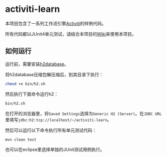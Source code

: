 activiti-learn
==============

本项目包含了一系列工作流引擎[Activiti](http://www.activiti.org/)的样例代码。

所有代码都以JUnit4单元测试，请结合本项目的[Wiki](https://github.com/chanjarster/activiti-learn/wiki)来使用本项目。

## 如何运行

运行前，需要安装[h2database](http://www.h2database.com/html/main.html)。

将h2database压缩包解压缩后，到其目录下执行：

```bash
chmod +x bin/h2.sh
```

然后执行下面命令运行h2：

```bash
bin/h2.sh
```

在打开的浏览器里，将``Saved Settings``选择为``Generic H2 (Server)``。在``JDBC URL``里填写``jdbc:h2:tcp://localhost/~/activiti-learn``。


然后可以运行以下命令执行所有单元测试代码：

```bash
mvn clean test
```

也可以在eclipse里选择单独的JUnit测试用例执行。

